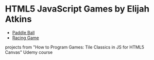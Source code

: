 
<html lang="en">
  <head>
    <meta name="viewport" content="width=device-width, initial-scale=1.0" />
    <meta content="text/html;charset=utf-8" http-equiv="Content-Type" />
    <meta content="utf-8" http-equiv="encoding" />
    <title>HTML 5 JavaScript Games - Elijah Atkins</title>
    <link rel="stylesheet" href="style.css">
    <link href="https://fonts.googleapis.com/css?family=Zilla+Slab&display=swap" rel="stylesheet">
    
  </head>
  <body>
  <h1>HTML5 JavaScript Games by Elijah Atkins</h1>
    <ul>
      <li><a href="paddle-ball.html">Paddle Ball</a></li>
      <li><a href="racing-game.html">Racing Game</a></li>
    </ul>
        <p>projects from  "How to Program Games: Tile Classics in JS for HTML5 Canvas" Udemy course</p>
  </body>
</html>
